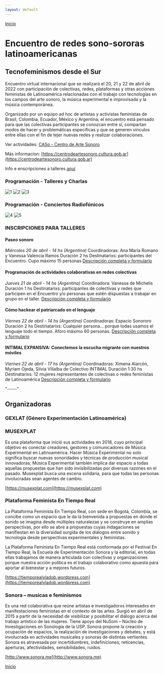 ```yaml
---
layout: default
---
```


[Inicio](./)

# Encuentro de redes sono-sororas latinoamericanas
## Tecnofeminismos desde el Sur

Encuentro virtual internacional que se realizará el 20, 21 y 22 de abril de 2022 con participación de colectivas, redes, plataformas y otras acciones feministas de Latinoamérica relacionadas con el trabajo con tecnologías en los campos del arte sonoro, la música experimental e improvisada y la música contemporánea.<br>

Organizado por un equipo ad hoc de artistas y activistas feministas de Brasil, Colombia, Ecuador, México y Argentina; el encuentro está pensado para que las colectivas participantes se conozcan entre sí, compartan modos de hacer y problemáticas específicas y que se generen vínculos entre ellas con el fin de tejer nuevas redes y realizar colaboraciones.<br>

Ver actividades: [CASo - Centro de Arte Sonoro](https://www.youtube.com/channel/UCIFc-X-Xz4RsNEzuA4P-EMA)  

Más informacion: [https://centrodeartesonoro.cultura.gob.ar](https://centrodeartesonoro.cultura.gob.ar)  

Info e enscripciones a talleres [aquí](#INSCRIPCIONES-PARA-TALLERES)


### Programación - Talleres y Charlas

![1](img/sonoSororos-01.jpg)
![2](img/sonoSororos-02.jpg)
![3](img/sonoSororos-03.jpg)

### Programación - Conciertos Radiofónicos

![4](img/sonoSororos-04.jpg)
![5](img/sonoSororos-05.jpg)


### INSCRIPCIONES PARA TALLERES 

#### Paseo sonoro
*Miércoles 20 de abril - 14 hs (Argentina)*
Coordinadoras: Ana María Romano y Vanessa Valencia Ramos
Duración 2 hs
Destinatarixs: participantes del Encuentro. Cupo máximo 15 personas
[Descripción completa y formulario](https://forms.gle/pxGJSYWK1kPwe3yc6)  

#### Programación de actividades colaborativas en redes colectivas
*Jueves 21 de abril - 14 hs (Argentina)*
Coordinadora: Vanessa de Michelis
Duración 1 hs
Destinatarixs: participantes de colectivas y redes que participen en el Encuentro y/o personas que estén dispuestas a trabajar en grupo en el taller.
[Descripción completa y formulario](https://forms.gle/Qh3ta4R5Uxcs3xw87)  

#### Cómo hackear el patriarcado en el lenguaje
*Viernes 22 de abril - 14 hs (Argentina)*
Coordinadoras: Espacio Sonororo
Duración 2 hs
Destinatarixs: Cualquier persona… porque todas usamos el lenguaje todo el tiempo. Aforo máximo 60 personas.
[Descripción completa y formulario](https://forms.gle/7VSt5KfSjb7hdcFs8)  

#### INTIMAL EXPANSIVA: Conectemos la escucha migrante con nuestros móviles
*Viernes 22 de abril - 17 hs (Argentina)*
Coordinadoras: Ximena Alarcón, Myriam Ojeda, Silvia Villalba de Colectivo INTIMAL
Duración 1:30 hs
Destinatarixs: 12 mujeres representantes de colectivas o redes feministas de Latinoamérica 
[Descripción completa y formulario](https://forms.gle/pQpfWMSNvjTTsai87)  

"-----"   


## Organizadoras

### GEXLAT (Género Experimentación Latinoamérica)

### MUSEXPLAT 

Es una plataforma que inició sus actividades en 2018, cuyo principal objetivo es conectar creadores, gestores y comunicadores de Música Experimental en Latinoamérica. Hacer Música Experimental no solo significa buscar nuevas sonoridades y técnicas de producción musical innovadoras; Música Experimental también implica dar espacio a todas aquellas propuestas que han sido invisibilizadas por diversas razones en el pasado. Musexplat busca una escena solidaria, para que todas las personas involucradas sean agentes de cambio.  

[https://musexplat.com](https://musexplat.com) 


### Plataforma Feminista En Tiempo Real

La Plataforma Feminista En Tiempo Real, con sede en Bogotá, Colombia, se concibe como un espacio que le da la bienvenida a propuestas en donde el sonido se imagina desde múltiples naturalezas y se construye en amplias perspectivas, por ello se abre a propuestas cuyas indagaciones se manifiestan en la diversidad surgida de los diálogos entre sonido y tecnología desde perspectivas experimentales y feministas.  

La Plataforma Feminista En Tiempo Real está conformada por el Festival En Tiempo Real, la Escuela de Experimentación Sonora y la editorial, en todas ellas trabajamos de manera articulada con colectivas y organizaciones porque nuestra acción política es el trabajo colaborativo como apuesta para aportar al bienestar y a mejores futuros.  

[https://tiemporealyladob.wordpress.com](https://tiemporealyladob.wordpress.com) 


### Sonora – musicas e feminismos

Es una red colaborativa que reúne artistas e investigadorxs interesadxs en manifestaciones feministas en el contexto de las artes. Surgió en abril de 2015 a partir de la necesidad de visibilizar y posibilitar el diálogo acerca del trabajo artístico de las mujeres. Tiene apoyo del NuSom – Núcleo de Investigaciones en Sonología de la USP. Sonora propone la creación y ocupación de espacios, la realización de investigaciones y debates, y está involucrada en actividades musicales y sonoras de distintas vertientes. Sonora es atravesada por incertidumbres, indefiniciones, reticencias, aperturas, afectividades, sensibilidades, ruidos.  

[http://www.sonora.me](http://www.sonora.me) 



[Inicio](./)
